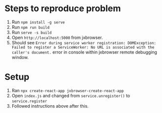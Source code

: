 # Steps to reproduce problem

1. Run `npm install -g serve`
2. Run `npm run build`
3. Run `serve -s build`
4. Open `http://localhost:5000` from jxbrowser.
5. Should see `Error during service worker registration: DOMException: Failed to register a ServiceWorker: No URL is associated with the caller's document.` error in console within jxbrowser remote debugging window.


# Setup
1. Ran `npx create-react-app jxbrowser-create-react-app`
2. Open `index.js` and changed from `service.unregister()` to `service.register`
3. Followed instructions above after this.